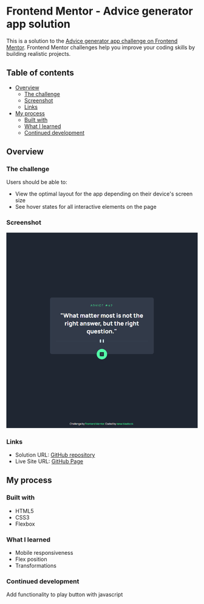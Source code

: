 # Frontend Mentor - Advice generator app solution

This is a solution to the [Advice generator app challenge on Frontend Mentor](https://www.frontendmentor.io/challenges/advice-generator-app-QdUG-13db). Frontend Mentor challenges help you improve your coding skills by building realistic projects.

## Table of contents

- [Overview](#overview)
  - [The challenge](#the-challenge)
  - [Screenshot](#screenshot)
  - [Links](#links)
- [My process](#my-process)
  - [Built with](#built-with)
  - [What I learned](#what-i-learned)
  - [Continued development](#continued-development)

## Overview

### The challenge

Users should be able to:

- View the optimal layout for the app depending on their device's screen size
- See hover states for all interactive elements on the page
<!-- - Generate a new piece of advice by clicking the dice icon -->

### Screenshot

![](./project-screenshot.png)


### Links

- Solution URL: [GitHub repository](https://github.com/rena-biaobock/advice-generator-app)
- Live Site URL: [GitHub Page](https://rena-biaobock.github.io/advice-generator-app/)

## My process

### Built with

- HTML5
- CSS3
- Flexbox

### What I learned

- Mobile responsiveness
- Flex position
- Transformations

### Continued development

Add functionality to play button with javascript